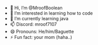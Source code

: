 - 👋 Hi, I’m @MroofBoolean
- 👀 I’m interested in learning how to code
- 🌱 I’m currently learning java
- 📫 Discord: mroof7107
- 😄 Pronouns: He/him/Baguette
- ⚡ Fun fact: your mom (haha..)

<!---
MroofBoolean/MroofBoolean is a ✨ special ✨ repository because its `README.md` (this file) appears on your GitHub profile.
You can click the Preview link to take a look at your changes.
--->
